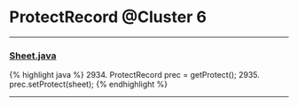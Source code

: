 # ProtectRecord @Cluster 6

***

### [Sheet.java](https://searchcode.com/codesearch/view/15642365/)
{% highlight java %}
2934. ProtectRecord prec = getProtect();
2935. prec.setProtect(sheet);
{% endhighlight %}

***

